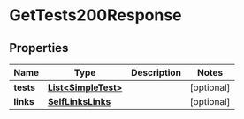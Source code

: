 

# GetTests200Response


## Properties

| Name | Type | Description | Notes |
|------------ | ------------- | ------------- | -------------|
|**tests** | [**List&lt;SimpleTest&gt;**](SimpleTest.md) |  |  [optional] |
|**links** | [**SelfLinksLinks**](SelfLinksLinks.md) |  |  [optional] |



